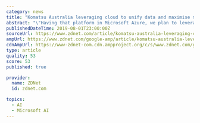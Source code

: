 ```yaml
---
category: news
title: "Komatsu Australia leveraging cloud to unify data and maximise machine use"
abstract: "\"Having that platform in Microsoft Azure, we plan to leverage a lot of functionality available in Azure itself in terms of AI and machine learning. So we are doing some prototypes, looking at Azure [Managed Instance] cloud offering again, we are also ..."
publishedDateTime: 2019-08-01T23:00:00Z
sourceUrl: https://www.zdnet.com/article/komatsu-australia-leveraging-cloud-to-unify-data-and-maximise-machine-use/
ampUrl: https://www.zdnet.com/google-amp/article/komatsu-australia-leveraging-cloud-to-unify-data-and-maximise-machine-use/
cdnAmpUrl: https://www-zdnet-com.cdn.ampproject.org/c/s/www.zdnet.com/google-amp/article/komatsu-australia-leveraging-cloud-to-unify-data-and-maximise-machine-use/
type: article
quality: 53
score: 53
published: true

provider:
  name: ZDNet
  id: zdnet.com

topics:
  - AI
  - Microsoft AI
---
```

